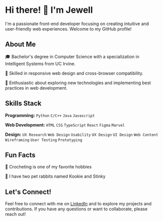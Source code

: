 # Hi there! 👋 I'm Jewell

I'm a passionate front-end developer focusing on creating intuitive and user-friendly web experiences. Welcome to my GitHub profile!

## About Me

🎓 Bachelor's degree in Computer Science with a specialization in Intelligent Systems from UC Irvine.

🌟 Skilled in responsive web design and cross-browser compatibility.

🚀 Enthusiastic about exploring new technologies and implementing best practices in web development.

## Skills Stack

**Programming:** `Python` `C/C++` `Java` `Javascript`

**Web Development:** `HTML` `CSS` `TypeScript` `React` `Figma` `Marvel`

**Design:** `UX Research` `Web Design` `Usability` `UX Design` `UI Design` `Web Content` `Wireframing` `User Testing` `Prototyping`

## Fun Facts

🧶 Crocheting is one of my favorite hobbies

🐰 I have two pet rabbits named Kookie and Stinky
   
## Let's Connect!

Feel free to connect with me on [LinkedIn](https://www.linkedin.com/in/jewell-rhyan-debatian/) and to explore my projects and contributions. If you have any questions or want to collaborate, please reach out!
